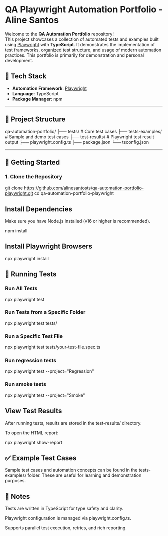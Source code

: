 # QA Playwright Automation Portfolio - Aline Santos

Welcome to the **QA Automation Portfolio** repository!  
This project showcases a collection of automated tests and examples built using [Playwright](https://playwright.dev/) with **TypeScript**. It demonstrates the implementation of test frameworks, organized test structure, and usage of modern automation practices. This portfolio is primarily for demonstration and personal development.

## 🧰 Tech Stack

- **Automation Framework**: [Playwright](https://playwright.dev/)
- **Language**: TypeScript
- **Package Manager**: npm

---

## 📁 Project Structure

qa-automation-portfolio/
├── tests/ # Core test cases
├── tests-examples/ # Sample and demo test cases
├── test-results/ # Playwright test result output
├── playwright.config.ts
├── package.json
└── tsconfig.json

---

## 🚀 Getting Started

### 1. Clone the Repository

git clone https://github.com/alinesantosts/qa-automation-portfolio-playwright.git
cd qa-automation-portfolio-playwright

## Install Dependencies
Make sure you have Node.js installed (v16 or higher is recommended).

npm install

## Install Playwright Browsers

npx playwright install

## 🧪 Running Tests

### Run All Tests

npx playwright test

### Run Tests from a Specific Folder

npx playwright test tests/

### Run a Specific Test File

npx playwright test tests/your-test-file.spec.ts

### Run regression tests
npx playwright test --project="Regression"

### Run smoke tests
npx playwright test --project="Smoke"

## View Test Results
After running tests, results are stored in the test-results/ directory.

To open the HTML report:

npx playwright show-report

## ✅ Example Test Cases
Sample test cases and automation concepts can be found in the tests-examples/ folder. These are useful for learning and demonstration purposes.

## 📌 Notes
Tests are written in TypeScript for type safety and clarity.

Playwright configuration is managed via playwright.config.ts.

Supports parallel test execution, retries, and rich reporting.
